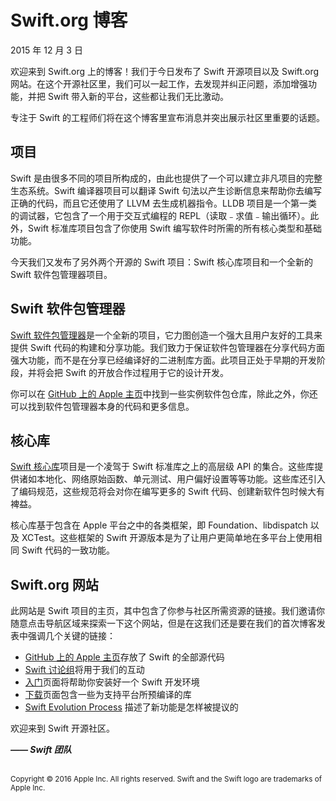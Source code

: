 # Swift.org 博客

2015 年 12 月 3 日

欢迎来到 Swift.org 上的博客！我们于今日发布了 Swift 开源项目以及 Swift.org 网站。在这个开源社区里，我们可以一起工作，去发现并纠正问题，添加增强功能，并把 Swift 带入新的平台，这些都让我们无比激动。

专注于 Swift 的工程师们将在这个博客里宣布消息并突出展示社区里重要的话题。

## 项目

Swift 是由很多不同的项目所构成的，由此也提供了一个可以建立非凡项目的完整生态系统。Swift 编译器项目可以翻译 Swift 句法以产生诊断信息来帮助你去编写正确的代码，而且它还使用了 LLVM 去生成机器指令。LLDB 项目是一个第一类的调试器，它包含了一个用于交互式编程的 REPL（读取﹣求值﹣输出循环）。此外，Swift 标准库项目包含了你使用 Swift 编写软件时所需的所有核心类型和基础功能。

今天我们又发布了另外两个开源的 Swift 项目：Swift 核心库项目和一个全新的 Swift 软件包管理器项目。

## Swift 软件包管理器

[Swift 软件包管理器][swift-package-manager]是一个全新的项目，它力图创造一个强大且用户友好的工具来提供 Swift 代码的构建和分享功能。我们致力于保证软件包管理器在分享代码方面强大功能，而不是在分享已经编译好的二进制库方面。此项目正处于早期的开发阶段，并将会把 Swift 的开放合作过程用于它的设计开发。

你可以在 [GitHub 上的 Apple 主页][github-apple-homepage]中找到一些实例软件包仓库，除此之外，你还可以找到软件包管理器本身的代码和更多信息。

## 核心库

[Swift 核心库][swift-core-library]项目是一个凌驾于 Swift 标准库之上的高层级 API 的集合。这些库提供诸如本地化、网络原始函数、单元测试、用户偏好设置等等功能。这些库还引入了编码规范，这些规范将会对你在编写更多的 Swift 代码、创建新软件包时候大有裨益。

核心库基于包含在 Apple 平台之中的各类框架，即 Foundation、libdispatch 以及 XCTest。这些框架的 Swift 开源版本是为了让用户更简单地在多平台上使用相同 Swift 代码的一致功能。

## Swift.org 网站

此网站是 Swift 项目的主页，其中包含了你参与社区所需资源的链接。我们邀请你随意点击导航区域来探索一下这个网站，但是在这我们还是要在我们的首次博客发表中强调几个关键的链接：

 * [GitHub 上的 Apple 主页][github-apple-homepage]存放了 Swift 的全部源代码
 * [Swift 讨论组][swift-mailing-lists]将用于我们的互动
 * [入门][getting-started]页面将帮助你安装好一个 Swift 开发环境
 * [下载][download]页面包含一些为支持平台所预编译的库
 * [Swift Evolution Process][swift-evolution-process] 描述了新功能是怎样被提议的

欢迎来到 Swift 开源社区。

___—— Swift 团队___

<br />
<sub>Copyright © 2016 Apple Inc. All rights reserved. Swift and the Swift logo are trademarks of Apple Inc.</sub>

[swift-package-manager]: https://swift.org/package-manager/
[github-apple-homepage]: http://github.com/apple
[swift-core-library]: https://swift.org/core-libraries/
[swift-mailing-lists]: https://swift.org/community/#mailing-lists
[getting-started]: https://swift.org/getting-started/
[download]: https://swift.org/download/
[swift-evolution-process]: https://swift.org/contributing/#evolution-process
